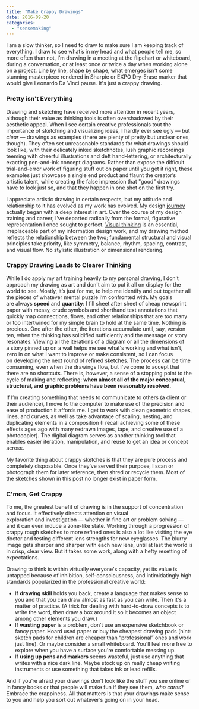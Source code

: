 ```yaml
---
title: "Make Crappy Drawings"
date: 2016-09-20
categories: 
  - "sensemaking"
---
```


I am a slow thinker, so I need to draw to make sure I am keeping track of everything. I draw to see what’s in my head and what people tell me, so more often than not, I’m drawing in a meeting at the flipchart or whiteboard, during a conversation, or at least once or twice a day when working alone on a project. Line by line, shape by shape, what emerges isn't some stunning masterpiece rendered in Sharpie or EXPO Dry-Erase marker that would give Leonardo Da Vinci pause. It's just a crappy drawing.

### Pretty isn't Everything

Drawing and sketching have received more attention in recent years, although their value as thinking tools is often overshadowed by their aesthetic appeal. When I see certain creative professionals tout the importance of sketching and visualizing ideas, I hardly ever see ugly — but _clear_ — drawings as examples (there are plenty of pretty but unclear ones, though). They often set unreasonable standards for what drawings should look like, with their delicately inked sketchnotes, lush graphic recordings teeming with cheerful illustrations and deft hand-lettering, or architecturally exacting pen-and-ink concept diagrams. Rather than expose the difficult trial-and-error work of figuring stuff out on paper until you get it right, these examples just showcase a single end product and flaunt the creator’s artistic talent, while creating the false impression that "good" drawings have to look just so, and that they happen in one shot on the first try.

I appreciate artistic drawing in certain respects, but my attitude and relationship to it has evolved as my work has evolved. My design [journey](/thinking-in-sketchbooks) actually began with a deep interest in art. Over the course of my design training and career, I’ve departed radically from the formal, figurative representation I once sought to perfect. [Visual thinking](/putting-visual-thinking-to-work) is an essential, irreplaceable part of my information design work, and my drawing method reflects the relationship between the two; fundamental structural and visual principles take priority, like symmetry, balance, rhythm, spacing, contrast, and visual flow. No stylistic illustration or dimensional rendering.

### Crappy Drawing Leads to Clearer Thinking

While I do apply my art training heavily to my personal drawing, I don’t approach my drawing as art and don't aim to put it all on display for the world to see. Mostly, it’s just for me, to help me identify and put together all the pieces of whatever mental puzzle I’m confronted with. My goals are always **speed** and **quantity**: I fill sheet after sheet of cheap newsprint paper with messy, crude symbols and shorthand text annotations that quickly map connections, flows, and other relationships that are too many or too intertwined for my simple brain to hold at the same time. Nothing is precious. One after the other, the iterations accumulate until, say, version ten, when the thinking has solidified sufficiently and the message or story resonates. Viewing all the iterations of a diagram or all the dimensions of a story pinned up on a wall helps me see what's working and what isn't, zero in on what I want to improve or make consistent, so I can focus on developing the next round of refined sketches. The process can be time consuming, even when the drawings flow, but I've come to accept that there are no shortcuts. There is, however, a sense of a stopping point to the cycle of making and reflecting: **when almost all of the major conceptual, structural, and graphic problems have been reasonably resolved.**

If I’m creating something that needs to communicate to others (a client or their audience), I move to the computer to make use of the precision and ease of production it affords me. I get to work with clean geometric shapes, lines, and curves, as well as take advantage of scaling, nesting, and duplicating elements in a composition (I recall achieving some of these effects ages ago with many redrawn images, tape, and creative use of a photocopier). The digital diagram serves as another thinking tool that enables easier iteration, manipulation, and reuse to get an idea or concept across.

My favorite thing about crappy sketches is that they are pure process and completely disposable. Once they’ve served their purpose, I scan or photograph them for later reference, then shred or recycle them. Most of the sketches shown in this post no longer exist in paper form.

### C'mon, Get Crappy

To me, the greatest benefit of drawing is in the support of concentration and focus. It effectively directs attention on visual exploration and investigation — whether in fine art or problem solving — and it can even induce a zone-like state. Working through a progression of crappy rough sketches to more refined ones is also a lot like visiting the eye doctor and testing different lens strengths for new eyeglasses. The blurry image gets sharper and sharper with each new lens, until at last the world is in crisp, clear view. But it takes some work, along with a hefty resetting of expectations.

Drawing to think is within virtually everyone's capacity, yet its value is untapped because of inhibition, self-consciousness, and intimidatingly high standards popularized in the professional creative world:

- If **drawing skill** holds you back, create a language that makes sense to you and that you can draw almost as fast as you can write. Then it's a matter of practice. (A trick for dealing with hard-to-draw concepts is to write the word, then draw a box around it so it becomes an object among other elements you draw.)
- If **wasting paper** is a problem, don’t use an expensive sketchbook or fancy paper. Hoard used paper or buy the cheapest drawing pads (hint: sketch pads for children are cheaper than “professional” ones and work just fine). Or maybe consider a small whiteboard. You’ll feel more free to explore when you have a surface you're comfortable messing up.
- If **using up pens and markers** seems wasteful, just use anything that writes with a nice dark line. Maybe stock up on really cheap writing instruments or use something that takes ink or lead refills.

And if you’re afraid your drawings don’t look like the stuff you see online or in fancy books or that people will make fun if they see them, _who cares_? Embrace the crappiness. All that matters is that your drawings make sense to you and help you sort out whatever’s going on in your head.
